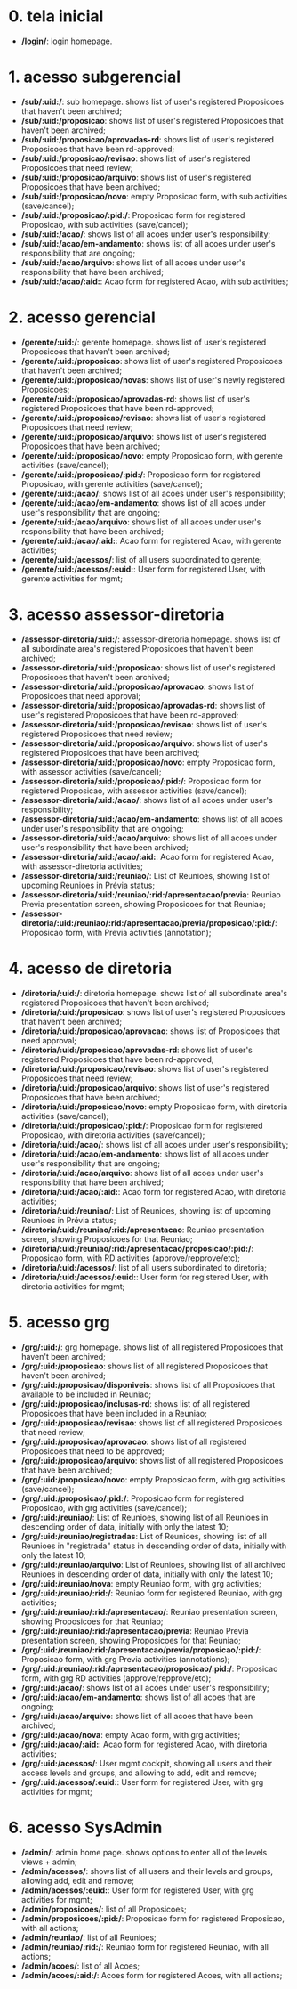 # 0. tela inicial

-   **/login/**: login homepage.

# 1. acesso subgerencial

-   **/sub/:uid:/**: sub homepage. shows list of user's registered Proposicoes that haven't been archived;
-   **/sub/:uid:/proposicao**: shows list of user's registered Proposicoes that haven't been archived;
-   **/sub/:uid:/proposicao/aprovadas-rd**: shows list of user's registered Proposicoes that have been rd-approved;
-   **/sub/:uid:/proposicao/revisao**: shows list of user's registered Proposicoes that need review;
-   **/sub/:uid:/proposicao/arquivo**: shows list of user's registered Proposicoes that have been archived;
-   **/sub/:uid:/proposicao/novo**: empty Proposicao form, with sub activities (save/cancel);
-   **/sub/:uid:/proposicao/:pid:/**: Proposicao form for registered Proposicao, with sub activities (save/cancel);
-   **/sub/:uid:/acao/**: shows list of all acoes under user's responsibility;
-   **/sub/:uid:/acao/em-andamento**: shows list of all acoes under user's responsibility that are ongoing;
-   **/sub/:uid:/acao/arquivo**: shows list of all acoes under user's responsibility that have been archived;
-   **/sub/:uid:/acao/:aid:**: Acao form for registered Acao, with sub activities;

# 2. acesso gerencial

-   **/gerente/:uid:/**: gerente homepage. shows list of user's registered Proposicoes that haven't been archived;
-   **/gerente/:uid:/proposicao**: shows list of user's registered Proposicoes that haven't been archived;
-   **/gerente/:uid:/proposicao/novas**: shows list of user's newly registered Proposicoes;
-   **/gerente/:uid:/proposicao/aprovadas-rd**: shows list of user's registered Proposicoes that have been rd-approved;
-   **/gerente/:uid:/proposicao/revisao**: shows list of user's registered Proposicoes that need review;
-   **/gerente/:uid:/proposicao/arquivo**: shows list of user's registered Proposicoes that have been archived;
-   **/gerente/:uid:/proposicao/novo**: empty Proposicao form, with gerente activities (save/cancel);
-   **/gerente/:uid:/proposicao/:pid:/**: Proposicao form for registered Proposicao, with gerente activities (save/cancel);
-   **/gerente/:uid:/acao/**: shows list of all acoes under user's responsibility;
-   **/gerente/:uid:/acao/em-andamento**: shows list of all acoes under user's responsibility that are ongoing;
-   **/gerente/:uid:/acao/arquivo**: shows list of all acoes under user's responsibility that have been archived;
-   **/gerente/:uid:/acao/:aid:**: Acao form for registered Acao, with gerente activities;
-   **/gerente/:uid:/acessos/**: list of all users subordinated to gerente;
-   **/gerente/:uid:/acessos/:euid:**: User form for registered User, with gerente activities for mgmt;

# 3. acesso assessor-diretoria

-   **/assessor-diretoria/:uid:/**: assessor-diretoria homepage. shows list of all subordinate area's registered Proposicoes that haven't been archived;
-   **/assessor-diretoria/:uid:/proposicao**: shows list of user's registered Proposicoes that haven't been archived;
-   **/assessor-diretoria/:uid:/proposicao/aprovacao**: shows list of Proposicoes that need approval;
-   **/assessor-diretoria/:uid:/proposicao/aprovadas-rd**: shows list of user's registered Proposicoes that have been rd-approved;
-   **/assessor-diretoria/:uid:/proposicao/revisao**: shows list of user's registered Proposicoes that need review;
-   **/assessor-diretoria/:uid:/proposicao/arquivo**: shows list of user's registered Proposicoes that have been archived;
-   **/assessor-diretoria/:uid:/proposicao/novo**: empty Proposicao form, with assessor activities (save/cancel);
-   **/assessor-diretoria/:uid:/proposicao/:pid:/**: Proposicao form for registered Proposicao, with assessor activities (save/cancel);
-   **/assessor-diretoria/:uid:/acao/**: shows list of all acoes under user's responsibility;
-   **/assessor-diretoria/:uid:/acao/em-andamento**: shows list of all acoes under user's responsibility that are ongoing;
-   **/assessor-diretoria/:uid:/acao/arquivo**: shows list of all acoes under user's responsibility that have been archived;
-   **/assessor-diretoria/:uid:/acao/:aid:**: Acao form for registered Acao, with assessor-diretoria activities;
-   **/assessor-diretoria/:uid:/reuniao/**: List of Reunioes, showing list of upcoming Reunioes in Prévia status;
-   **/assessor-diretoria/:uid:/reuniao/:rid:/apresentacao/previa**: Reuniao Previa presentation screen, showing Proposicoes for that Reuniao;
-   **/assessor-diretoria/:uid:/reuniao/:rid:/apresentacao/previa/proposicao/:pid:/**: Proposicao form, with Previa activities (annotation);

# 4. acesso de diretoria

-   **/diretoria/:uid:/**: diretoria homepage. shows list of all subordinate area's registered Proposicoes that haven't been archived;
-   **/diretoria/:uid:/proposicao**: shows list of user's registered Proposicoes that haven't been archived;
-   **/diretoria/:uid:/proposicao/aprovacao**: shows list of Proposicoes that need approval;
-   **/diretoria/:uid:/proposicao/aprovadas-rd**: shows list of user's registered Proposicoes that have been rd-approved;
-   **/diretoria/:uid:/proposicao/revisao**: shows list of user's registered Proposicoes that need review;
-   **/diretoria/:uid:/proposicao/arquivo**: shows list of user's registered Proposicoes that have been archived;
-   **/diretoria/:uid:/proposicao/novo**: empty Proposicao form, with diretoria activities (save/cancel);
-   **/diretoria/:uid:/proposicao/:pid:/**: Proposicao form for registered Proposicao, with diretoria activities (save/cancel);
-   **/diretoria/:uid:/acao/**: shows list of all acoes under user's responsibility;
-   **/diretoria/:uid:/acao/em-andamento**: shows list of all acoes under user's responsibility that are ongoing;
-   **/diretoria/:uid:/acao/arquivo**: shows list of all acoes under user's responsibility that have been archived;
-   **/diretoria/:uid:/acao/:aid:**: Acao form for registered Acao, with diretoria activities;
-   **/diretoria/:uid:/reuniao/**: List of Reunioes, showing list of upcoming Reunioes in Prévia status;
-   **/diretoria/:uid:/reuniao/:rid:/apresentacao**: Reuniao presentation screen, showing Proposicoes for that Reuniao;
-   **/diretoria/:uid:/reuniao/:rid:/apresentacao/proposicao/:pid:/**: Proposicao form, with RD activities (approve/repprove/etc);
-   **/diretoria/:uid:/acessos/**: list of all users subordinated to diretoria;
-   **/diretoria/:uid:/acessos/:euid:**: User form for registered User, with diretoria activities for mgmt;

# 5. acesso grg

-   **/grg/:uid:/**: grg homepage. shows list of all registered Proposicoes that haven't been archived;
-   **/grg/:uid:/proposicao**: shows list of all registered Proposicoes that haven't been archived;
-   **/grg/:uid:/proposicao/disponiveis**: shows list of all Proposicoes that available to be included in Reuniao;
-   **/grg/:uid:/proposicao/inclusas-rd**: shows list of all registered Proposicoes that have been included in a Reuniao;
-   **/grg/:uid:/proposicao/revisao**: shows list of all registered Proposicoes that need review;
-   **/grg/:uid:/proposicao/aprovacao**: shows list of all registered Proposicoes that need to be approved;
-   **/grg/:uid:/proposicao/arquivo**: shows list of all registered Proposicoes that have been archived;
-   **/grg/:uid:/proposicao/novo**: empty Proposicao form, with grg activities (save/cancel);
-   **/grg/:uid:/proposicao/:pid:/**: Proposicao form for registered Proposicao, with grg activities (save/cancel);
-   **/grg/:uid:/reuniao/**: List of Reunioes, showing list of all Reunioes in descending order of data, initially with only the latest 10;
-   **/grg/:uid:/reuniao/registradas**: List of Reunioes, showing list of all Reunioes in "registrada" status in descending order of data, initially with only the latest 10;
-   **/grg/:uid:/reuniao/arquivo**: List of Reunioes, showing list of all archived Reunioes in descending order of data, initially with only the latest 10;
-   **/grg/:uid:/reuniao/nova**: empty Reuniao form, with grg activities;
-   **/grg/:uid:/reuniao/:rid:/**: Reuniao form for registered Reuniao, with grg activities;
-   **/grg/:uid:/reuniao/:rid:/apresentacao/**: Reuniao presentation screen, showing Proposicoes for that Reuniao;
-   **/grg/:uid:/reuniao/:rid:/apresentacao/previa**: Reuniao Previa presentation screen, showing Proposicoes for that Reuniao;
-   **/grg/:uid:/reuniao/:rid:/apresentacao/previa/proposicao/:pid:/**: Proposicao form, with grg Previa activities (annotations);
-   **/grg/:uid:/reuniao/:rid:/apresentacao/proposicao/:pid:/**: Proposicao form, with grg RD activities (approve/repprove/etc);
-   **/grg/:uid:/acao/**: shows list of all acoes under user's responsibility;
-   **/grg/:uid:/acao/em-andamento**: shows list of all acoes that are ongoing;
-   **/grg/:uid:/acao/arquivo**: shows list of all acoes that have been archived;
-   **/grg/:uid:/acao/nova**: empty Acao form, with grg activities;
-   **/grg/:uid:/acao/:aid:**: Acao form for registered Acao, with diretoria activities;
-   **/grg/:uid:/acessos/**: User mgmt cockpit, showing all users and their access levels and groups, and allowing to add, edit and remove;
-   **/grg/:uid:/acessos/:euid:**: User form for registered User, with grg activities for mgmt;

# 6. acesso SysAdmin

-   **/admin/**: admin home page. shows options to enter all of the levels views + admin;
-   **/admin/acessos/**: shows list of all users and their levels and groups, allowing add, edit and remove;
-   **/admin/acessos/:euid:**: User form for registered User, with grg activities for mgmt;
-   **/admin/proposicoes/**: list of all Proposicoes;
-   **/admin/proposicoes/:pid:/**: Proposicao form for registered Proposicao, with all actions;
-   **/admin/reuniao/**: list of all Reunioes;
-   **/admin/reuniao/:rid:/**: Reuniao form for registered Reuniao, with all actions;
-   **/admin/acoes/**: list of all Acoes;
-   **/admin/acoes/:aid:/**: Acoes form for registered Acoes, with all actions;
